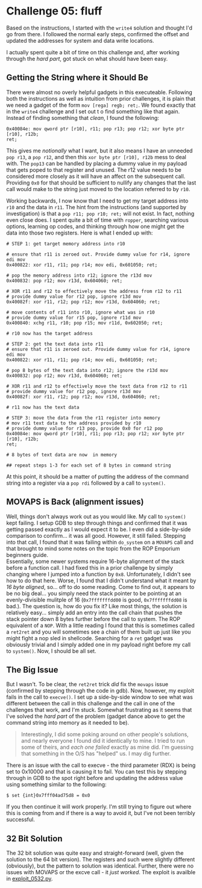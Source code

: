 # Challenge 05: fluff

Based on the instructions, I started with the `write4` solution and thought I'd 
go from there. I followed the normal early steps, confirmed the offset and 
updated the addresses for system and data write locations.

I actually spent quite a bit of time on this challenge and, after working 
through the *hard part*, got stuck on what should have been easy. 

## Getting the String where it Should Be

There were almost no overly helpful gadgets in this executeable. Following both 
the instructions as well as intuition from prior challenges, it is plain that we 
need a gadget of the form `mov [rega] regb; ret;`. We found exactly that in the 
`write4` challenge and I set out t o find something like that again. Instead of 
finding something that *clean*, I found the following:

```
0x40084e: mov qword ptr [r10], r11; pop r13; pop r12; xor byte ptr [r10], r12b; 
ret;
```

This gives me *notionally* what I want, but it also means I have an unneeded 
`pop r13`, a `pop r12`, and then this `xor byte ptr [r10], r12b` mess to deal 
with. The `pop13` can be handled by placing a dummy value in my payload that 
gets poped to that register and unused. The r12 value needs to be considered 
more closely as it will have an affect on the subsequent call. Providing `0x0` 
for that should be sufficient to nullify any changes that the last call would
make to the string just moved to the location referred to by `r10`.

Working backwards, I now know that I need to get my target address into `r10` 
and the data in `r11`. The hint from the instructions (and supported by 
investigation) is that a `pop r11; pop r10; ret;` will not exist. In fact, 
nothing even close does. I spent quite a bit of time with `ropper`, searching 
various options, learning op codes, and thinking through how one might get the 
data into those two registers. Here is what I ended up with:

```
# STEP 1: get target memory address into r10

# ensure that r11 is zeroed out. Provide dummy value for r14, ignore edi mov
0x400822: xor r11, r11; pop r14; mov edi, 0x601050; ret;

# pop the memory address into r12; ignore the r13d mov
0x400832: pop r12; mov r13d, 0x604060; ret; 

# XOR r11 and r12 to effectively move the address from r12 to r11
# provide dummy value for r12 pop, ignore r13d mov
0x40082f: xor r11, r12; pop r12; mov r13d, 0x604060; ret; 

# move contents of r11 into r10, ignore what was in r10
# provide dummy value for r15 pop, ignore r11d mov
0x400840: xchg r11, r10; pop r15; mov r11d, 0x602050; ret;

# r10 now has the target address

# STEP 2: get the text data into r11
# ensure that r11 is zeroed out. Provide dummy value for r14, ignore edi mov
0x400822: xor r11, r11; pop r14; mov edi, 0x601050; ret;

# pop 8 bytes of the text data into r12; ignore the r13d mov
0x400832: pop r12; mov r13d, 0x604060; ret; 

# XOR r11 and r12 to effectively move the text data from r12 to r11
# provide dummy value for r12 pop, ignore r13d mov
0x40082f: xor r11, r12; pop r12; mov r13d, 0x604060; ret; 

# r11 now has the text data

# STEP 3: move the data from the r11 register into memory
# mov r11 text data to the address provided by r10
# provide dummy value for r13 pop, provide 0x0 for r12 pop
0x40084e: mov qword ptr [r10], r11; pop r13; pop r12; xor byte ptr [r10], r12b; 
ret;

# 8 bytes of text data are now  in memory

## repeat steps 1-3 for each set of 8 bytes in command string

```

At this point, it should be a matter of putting the address of the command 
string into a register via a `pop rdi` followed by a call to `system()`.

## MOVAPS is Back (alignment issues)

Well, things don't always work out as you would like. My call to `system()` kept 
failing. I setup GDB to step through things and confirmed that it was getting 
passed exactly as I would expect it to be. I even did a side-by-side comparison 
to confirm... it was all good. However, it still failed. Stepping into that 
call, I found that it was failing within `do_system` on a `MOVAPS` call and that 
brought to mind some notes on the topic from the ROP Emporium beginners guide.  
Essentially, some newer systems require 16-byte alignment of the stack before a 
function call. I had fixed this in a prior challenge by simply changing where I 
jumped into a function by `0x8`. Unfortunately, I didn't see how to do that 
here. Worse, I found that I didn't understand what it meant by *16 byte 
aligned*, so... off to do some reading. Come to find out, it appears to be no 
big deal... you simply need the stack pointer to be pointing at an 
evenly-divisible mulitple of 16 (`0x7fffffffdd00` is good, `0x7fffffffdd08` is 
bad.). The question is, how do you fix it? Like most things, the solution is 
relatively easy... simply add an entry into the call chain that pushes the stack 
pointer down 8 bytes further before the call to system. The ROP equivalent of a 
`NOP`. With a little reading I found that this is sometimes called a `ret2ret` 
and you will sometimes see a chain of them built up just like you might fight a 
nop sled in shellcode. Searching for a `ret` gadget was obviously trivial and I 
simply added one in my payload right before my call to `system()`. Now, I should 
be all set.

## The Big Issue

But I wasn't. To be clear, the `ret2ret` trick *did* fix the `movaps` issue 
(confirmed by stepping through the code in gdb). Now, however, my exploit fails 
in the call to `execve()`. I set up a side-by-side window to see what was 
different between the call in this challenge and the call in one of the 
challenges that work, and I'm stuck. Somewhat frustrating as it seems that I've 
solved the *hard part* of the problem (gadget dance above to get the command 
string into memory as it needed to be).

> Interestingly, I did some poking around on other people's solutions, and 
> nearly everyone I found did it identically to mine. I tried to run some of 
> theirs, and *each one failed* exactly as mine did. I'm guessing that something 
> in the O/S has "helped" us. I may dig further.


There is an issue with the call to execve - the third parameter (RDX) is being 
set to 0x10000 and that is causing it to fail. You can test this by stepping 
through in GDB to the spot right before and updating the address value using 
something similar to the following:

```
$ set {int}0x7fff04ad75d8 = 0x0
```

If you then continue it will work properly. I'm still trying to figure out where 
this is coming from and if there is a way to avoid it, but I've not been 
terribly successful.



## 32 Bit Solution

The 32 bit solution was quite easy and straight-forward (well, given the 
solution to the 64 bit version). The registers and such were slightly different 
(obviously), but the pattern to solution was identical. Further, there were no 
issues with MOVAPS or the excve call - it *just worked*. The exploit is availble 
in [exploit_0532.py](exploit_0532.py).






